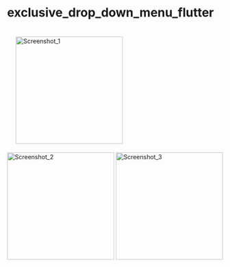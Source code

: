 # exclusive_drop_down_menu_flutter

<span>
 
<img width="250" style = "margin: 20px 20px" alt="Screenshot_1" src="https://user-images.githubusercontent.com/24319107/59567219-21886c80-906b-11e9-8271-3a651706892b.png">
<img width="250" alt="Screenshot_2" src="https://user-images.githubusercontent.com/24319107/59567221-21886c80-906b-11e9-98b5-d55d9d16fd2e.png">
<img width="250" alt="Screenshot_3" src="https://user-images.githubusercontent.com/24319107/59567222-21886c80-906b-11e9-9511-bcd6725b8a39.png">

</span>

